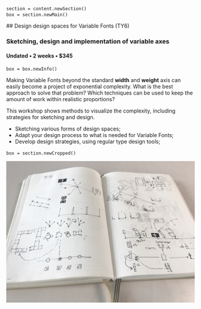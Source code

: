 
<!-- TY6 -->

~~~
section = content.newSection()
box = section.newMain()
~~~
<a name="TY6"/>
## Design design spaces for Variable Fonts <span class="wcode">(TY6)</span>

### Sketching, design and implementation of variable axes


#### Undated • 2 weeks • $345

~~~
box = box.newInfo()
~~~

Making Variable Fonts beyond the standard **width** and **weight** axis can easily become a project of exponential complexity. What is the best approach to solve that problem? Which techniques can be used to keep the amount of work within realistic proportions?

This workshop shows methods to visualize the complexity, including strategies for sketching and design.

* Sketching various forms of design spaces;
* Adapt your design process to what is needed for Variable Fonts;
* Develop design strategies, using regular type design tools;

~~~
box = section.newCropped()
~~~

![cover y=center](images/img_6148.jpeg)
